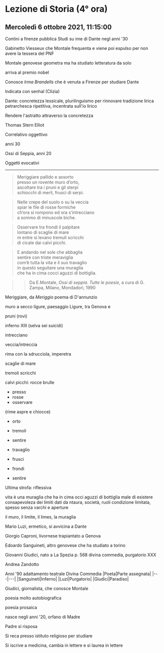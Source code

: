 #  Lezione di Storia (4° ora)
## Mercoledì 6 ottobre 2021, 11:15:00

Contini a firenze pubblica Studi su ime di Dante negl anni '30

Gabinetto Viesseux che Montale frequenta e viene poi espulso per non avere la tessera del PNF

Montale genovese geometra ma ha studiato letteratura da solo

arriva al premio nobel

Conosce _Irma Brandells_ che è venuta a Firenze per studiare Dante

Indicata con senhal (Clizia)

Dante: concretezza lessicale, plurilinguismo per rinnovare tradizione lirica petrarchesca ripetitiva, incentrata sull'io lirico

Rendere l'astratto attraverso la concretezza


Thomas Stern Elliot

Correlativo oggettivo

anni 30


Ossi di Seppia, anni 20

Oggetti evocativi

---
> Meriggiare pallido e assorto  
presso un rovente muro d’orto,  
ascoltare tra i pruni e gli sterpi  
schiocchi di merli, frusci di serpi.  
  
  > Nelle crepe del suolo o su la veccia  
spiar le file di rosse formiche  
ch’ora si rompono ed ora s’intrecciano  
a sommo di minuscole biche.  
  
> Osservare tra frondi il palpitare  
lontano di scaglie di mare  
m entre si levano tremuli scricchi  
di cicale dai calvi picchi.  
  
> E andando nel sole che abbaglia  
sentire con triste meraviglia  
com’è tutta la vita e il suo travaglio  
in questo seguitare una muraglia  
che ha in cima cocci aguzzi di bottiglia.

> > Da E.Montale, _Ossi di seppia. Tutte le poesie_, a cura di G. Zampa, Milano, Mondadori, 1990

Meriggiare, da _Meriggio_ poema di D'annunzio

muro a secco ligure, paesaggio Ligure, tra Genova e 

pruni (rovi)

inferno XIII (selva sei suicidi)


intrecciano

veccia/intreccia

rima con la sdrucciola, imperetra


scaglie di mare

tremoli scricchi

calvi picchi: rocce brulle

* presso 
* rosse
* osservare


(rime aspre e chiocce)


* orto 
* tremoli
* sentire


* travaglio
* frusci
* frondi
* sentire


Ultima strofa: riflessiva

vita è una muraglia che ha in cima occi aguzzi di bottiglia
male di esistere
consapevoleza dei limiti dati da ntaura, società, ruoli
condizione limitata, spesso senza varchi e aperture


il muro, il limite, il limes, la muraglia


Mario Luzi, ermetico, si avvicina a Dante

Giorgio Caproni, livornese trapiantato a Genova


Edoardo Sanguineti, altro genovese che ha studiato a torino

Giovanni Giudici, nato a La Spezia
p. 568 divina commedia, purgatorio XXX

Andrea Zandotto

Anni '90 adattamento teatrale Divina Commedia
|Poeta|Parte assegnata|
|---|---|
|Sanguineti|Inferno|
|Luzi|Purgatorio|
|Giudici|Paradiso|



Giudici, giornalista, che conosce Montale

poesia molto autobiografica

poesia prosaica

nasce negli anni '20, orfano di Madre

Padre si risposa

Si reca presso istituto religioso per studiare

Si iscrive a medicina, cambia in lettere e si laurea in lettere

<!--stackedit_data:
eyJoaXN0b3J5IjpbLTE5MjY0NDc4MzQsMTQxNjI3NzQ4Nl19
-->